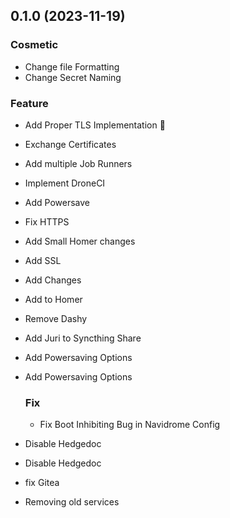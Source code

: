 ## 0.1.0 (2023-11-19)

### Cosmetic

- Change file Formatting
- Change Secret Naming

### Feature

- Add Proper TLS Implementation 🎉
- Exchange Certificates
- Add multiple Job Runners
- Implement DroneCI
- Add Powersave
- Fix HTTPS
- Add Small Homer changes
- Add SSL
- Add Changes
- Add to Homer
- Remove Dashy
- Add Juri to Syncthing Share
- Add Powersaving Options
- Add Powersaving Options

  ### Fix

  - Fix Boot Inhibiting Bug in Navidrome Config
- Disable Hedgedoc
- Disable Hedgedoc
- fix Gitea
- Removing old services
